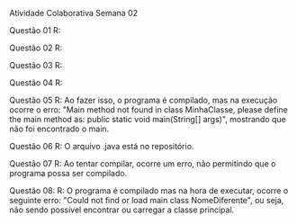 Atividade Colaborativa Semana 02

Questão 01
R: 

Questão 02
R: 

Questão 03
R: 

Questão 04
R: 

Questão 05
R: Ao fazer isso, o programa é compilado, mas na execução ocorre o erro: "Main method not found in class MinhaClasse, please define the main method as:
   public static void main(String[] args)", mostrando que não foi encontrado o main.

Questão 06
R: O arquivo .java está no repositório.

Questão 07
R: Ao tentar compilar, ocorre um erro, não permitindo que o programa possa ser compilado.

Questão 08:
R: O programa é compilado mas na hora de executar, ocorre o seguinte erro: "Could not find or load main class NomeDiferente", ou seja, não sendo possível encontrar ou carregar a classe principal.
